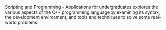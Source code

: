 Scripting and Programming - Applications for undergraduates explores the various aspects of the C++ programming language by examining its syntax, the development environment, and tools and techniques to solve some real-world problems.
